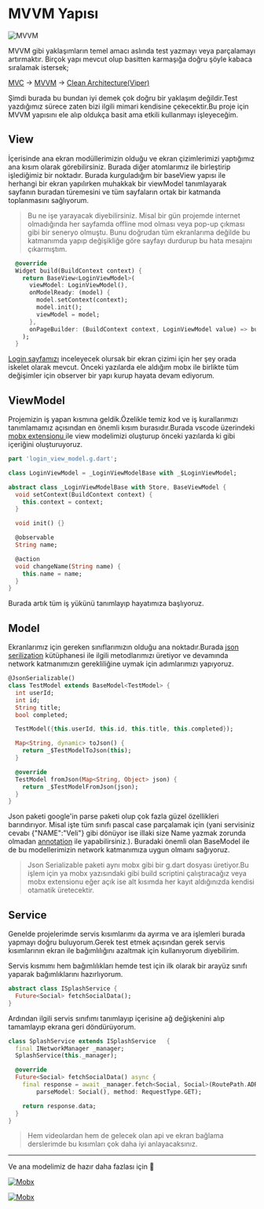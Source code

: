# MVVM Yapısı

![MVVM](../../image/drawio/folders-mvvm.png)

MVVM gibi yaklaşımların temel amacı aslında test yazmayı veya parçalamayı artırmaktır. Birçok yapı mevcut olup basitten karmaşığa doğru şöyle kabaca sıralamak istersek;

[MVC](https://www.tutorialsteacher.com/mvc/mvc-architecture#:~:text=MVC%20stands%20for%20Model%2C%20View,data%20retrieved%20from%20the%20database.) -> [MVVM](https://en.wikipedia.org/wiki/Model%E2%80%93view%E2%80%93viewmodel) -> [Clean Architecture(Viper)](https://blog.cleancoder.com/uncle-bob/2012/08/13/the-clean-architecture.html)

Şimdi burada bu bundan iyi demek çok doğru bir yaklaşım değildir.Test yazdığımız sürece zaten bizi ilgili mimari kendisine çekecektir.Bu proje için MVVM yapısını ele alıp oldukça basit ama etkili kullanmayı işleyeceğim.

## View

İçerisinde ana ekran modüllerimizin olduğu ve ekran çizimlerimizi yaptığımız ana kısım olarak görebilirsiniz. Burada diğer atomlarımız ile birleştirip işlediğimiz bir noktadır. Burada kurguladığım bir baseView yapısı ile herhangi bir ekran yapılırken muhakkak bir viewModel tanımlayarak sayfanın buradan türemesini ve tüm sayfaların ortak bir katmanda toplanmasını sağlıyorum.

> Bu ne işe yarayacak diyebilirsiniz. Misal bir gün projemde internet olmadığında her sayfamda offline mod olması veya pop-up çıkması gibi bir seneryo olmuştu. Bunu doğrudan tüm ekranlarıma değilde bu katmanımda yapıp değişikliğe göre sayfayı durdurup bu hata mesajını çıkarmıştım.

```dart
  @override
  Widget build(BuildContext context) {
    return BaseView<LoginViewModel>(
      viewModel: LoginViewModel(),
      onModelReady: (model) {
        model.setContext(context);
        model.init();
        viewModel = model;
      },
      onPageBuilder: (BuildContext context, LoginViewModel value) => buildScaffold(context),
    );
  }
```

[Login sayfamızı](https://github.com/VB10/flutter-architecture-template/blob/master/lib/view/authenticate/login/view/login_view.dart) inceleyecek olursak bir ekran çizimi için her şey orada iskelet olarak mevcut. Önceki yazılarda ele aldığım mobx ile birlikte tüm değişimler için observer bir yapı kurup hayata devam ediyorum.

## ViewModel

Projemizin iş yapan kısmına geldik.Özelikle temiz kod ve iş kurallarımızı tanımlamamız açısından en önemli kısım burasıdır.Burada vscode üzerindeki [mobx extensionu ](https://marketplace.visualstudio.com/items?itemName=Flutterando.flutter-mobx)ile view modelimizi oluşturup önceki yazılarda ki gibi içeriğini oluşturuyoruz.

```dart
part 'login_view_model.g.dart';

class LoginViewModel = _LoginViewModelBase with _$LoginViewModel;

abstract class _LoginViewModelBase with Store, BaseViewModel {
  void setContext(BuildContext context) {
    this.context = context;
  }

  void init() {}

  @observable
  String name;

  @action
  void changeName(String name) {
    this.name = name;
  }
}
```

Burada artık tüm iş yükünü tanımlayıp hayatımıza başlıyoruz.

## Model

Ekranlarımız için gereken sınıflarımızın olduğu ana noktadır.Burada [json serilization](https://pub.dev/packages/json_serializable) kütüphanesi ile ilgili metodlarımızı üretiyor ve devamında network katmanımızın gerekliliğine uymak için adımlarımızı yapıyoruz.

```dart
@JsonSerializable()
class TestModel extends BaseModel<TestModel> {
  int userId;
  int id;
  String title;
  bool completed;

  TestModel({this.userId, this.id, this.title, this.completed});

  Map<String, dynamic> toJson() {
    return _$TestModelToJson(this);
  }

  @override
  TestModel fromJson(Map<String, Object> json) {
    return _$TestModelFromJson(json);
  }
}
```

Json paketi google'in parse paketi olup çok fazla güzel özellikleri barındırıyor. Misal işte tüm sınıfı pascal case parçalamak için (yani servisiniz cevabı {"NAME":"Veli"} gibi dönüyor ise illaki size Name yazmak zorunda olmadan [annotation](https://pub.dev/packages/json_serializable#annotation-values) ile yapabilirsiniz.). Buradaki önemli olan BaseModel ile de bu modellerimizin network katmanımıza uygun olmaını sağıyoruz.

> Json Serializable paketi aynı mobx gibi bir g.dart dosyası üretiyor.Bu işlem için ya mobx yazısındaki gibi build scriptini çalıştıracağız veya mobx extensionu eğer açık ise alt kısımda her kayıt aldığınızda kendisi otamatik üretecektir.

## Service

Genelde projelerimde servis kısımlarımı da ayırma ve ara işlemleri burada yapmayı doğru buluyorum.Gerek test etmek açısından gerek servis kısımlarının ekran ile bağımlılığını azaltmak için kullanıyorum diyebilirim.

Servis kısmımı hem bağımlılıkları hemde test için ilk olarak bir arayüz sınıfı yaparak bağımlıklarını hazırlıyorum.

```dart
abstract class ISplashService {
  Future<Social> fetchSocialData();
}
```

Ardından ilgili servis sınıfımı tanımlayıp içerisine ağ değişkenini alıp tamamlayıp ekrana geri döndürüyorum.

```dart
class SplashService extends ISplashService   {
  final INetworkManager _manager;
  SplashService(this._manager);

  @override
  Future<Social> fetchSocialData() async {
    final response = await _manager.fetch<Social, Social>(RoutePath.ADRESS_SOCIAL.rawValue,
        parseModel: Social(), method: RequestType.GET);

    return response.data;
  }
}
```

> Hem videolardan hem de gelecek olan api ve ekran bağlama derslerimde bu kısımları çok daha iyi anlayacaksınız.

---

Ve ana modelimiz de hazır daha fazlası için 🥳

[![Mobx](https://img.youtube.com/vi/OxdgMVg6yl0/0.jpg)](https://www.youtube.com/watch?v=OxdgMVg6yl0&t=604s)

[![Mobx](https://img.youtube.com/vi/LSiHLLMBkjQ/0.jpg)](https://www.youtube.com/watch?v=LSiHLLMBkjQ&list=PL1k5oWAuBhgV_XnhMSyu2YLZMZNGuD0Cv&index=12)
